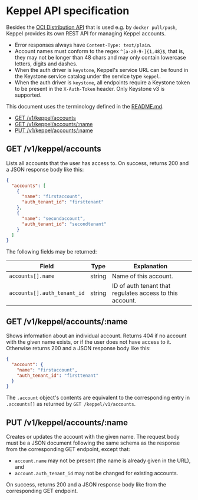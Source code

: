 # Keppel API specification

Besides the [OCI Distribution API](https://github.com/opencontainers/distribution-spec) that is used e.g. by `docker
pull/push`, Keppel provides its own REST API for managing Keppel accounts.

- Error responses always have `Content-Type: text/plain`.
- Account names must conform to the regex `^[a-z0-9-]{1,48}$`, that is, they may not be longer than 48 chars and may
  only contain lowercase letters, digits and dashes.
- When the auth driver is `keystone`, Keppel's service URL can be found in the Keystone service catalog under the
  service type `keppel`.
- When the auth driver is `keystone`, all endpoints require a Keystone token to be present in the `X-Auth-Token` header.
  Only Keystone v3 is supported.

This document uses the terminology defined in the [README.md](../README.md#terminology).

- [GET /v1/keppel/accounts](#get-keppelv1accounts)
- [GET /v1/keppel/accounts/:name](#get-keppelv1accountsname)
- [PUT /v1/keppel/accounts/:name](#put-keppelv1accountsname)

## GET /v1/keppel/accounts

Lists all accounts that the user has access to.
On success, returns 200 and a JSON response body like this:

```json
{
  "accounts": [
    {
      "name": "firstaccount",
      "auth_tenant_id": "firsttenant"
    },
    {
      "name": "secondaccount",
      "auth_tenant_id": "secondtenant"
    }
  ]
}
```

The following fields may be returned:

| Field | Type | Explanation |
| ----- | ---- | ----------- |
| `accounts[].name` | string | Name of this account. |
| `accounts[].auth_tenant_id` | string | ID of auth tenant that regulates access to this account. |

## GET /v1/keppel/accounts/:name

Shows information about an individual account.
Returns 404 if no account with the given name exists, or if the user does not have access to it.
Otherwise returns 200 and a JSON response body like this:

```json
{
  "account": {
    "name": "firstaccount",
    "auth_tenant_id": "firsttenant"
  }
}
```

The `.account` object's contents are equivalent to the corresponding entry in `.accounts[]` as returned by
`GET /keppel/v1/accounts`.

## PUT /v1/keppel/accounts/:name

Creates or updates the account with the given name. The request body must be a JSON document following the same schema
as the response from the corresponding GET endpoint, except that:

- `account.name` may not be present (the name is already given in the URL), and
- `account.auth_tenant_id` may not be changed for existing accounts.

On success, returns 200 and a JSON response body like from the corresponding GET endpoint.

